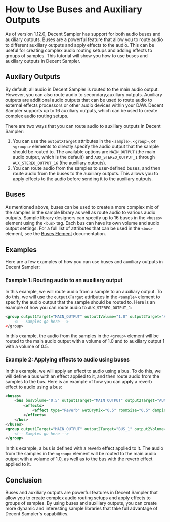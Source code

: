 # How to Use Buses and Auxiliary Outputs

As of version 1.12.0, Decent Sampler has support for both audio buses and auxiliary outputs. Buses are a powerful feature that allow you to route audio to different auxiliary outputs and apply effects to the audio. This can be useful for creating complex audio routing setups and adding effects to groups of samples. This tutorial will show you how to use buses and auxiliary outputs in Decent Sampler.

## Auxilary Outputs

By default, all audio in Decent Sampler is routed to the main audio output. However, you can also route audio to secondary,auxiliary outputs. Auxiliary outputs are additional audio outputs that can be used to route audio to external effects processors or other audio devices within your DAW. Decent Sampler supports up to 16 auxiliary outputs, which can be used to create complex audio routing setups.

There are two ways that you can route audio to auxiliary outputs in Decent Sampler:

1. You can use the `outputXTarget` attributes in the `<sample>`, `<group>`, or `<groups>` elements to directly specify the audio output that the sample should be routed to. The available options are `MAIN_OUTPUT` (the main audio output, which is the default) and `AUX_STEREO_OUTPUT_1` through `AUX_STEREO_OUTPUT_16` (the auxiliary outputs).
2. You can route audio from the samples to user-defined buses, and then route audio from the buses to the auxiliary outputs. This allows you to apply effects to the audio before sending it to the auxiliary outputs.

## Buses

As mentioned above, buses can be used to create a more complex mix of the samples in the sample library as well as route audio to various audio outputs. Sample library designers can specify up to 16 buses in the `<buses>` element using the `<bus>` tag. Each bus can have its own volume and audio output settings. For a full list of attributes that can be used in the `<bus>` element, see the [Buses Element](the-buses-element.md) documentation.

## Examples

Here are a few examples of how you can use buses and auxiliary outputs in Decent Sampler:

### Example 1: Routing audio to an auxiliary output

In this example, we will route audio from a sample to an auxiliary output. To do this, we will use the `outputXTarget` attributes in the `<sample>` element to specify the audio output that the sample should be routed to. Here is an example of how you can route audio to `AUX_STEREO_OUTPUT_1`:

```xml
<group output1Target="MAIN_OUTPUT" output1Volume="1.0" output2Target="AUX_STEREO_OUTPUT_1" output2Volume="0.5" />
    <!-- Samples go here -->
</group>
```

In this example, the audio from the samples in the `<group>` element will be routed to the main audio output with a volume of 1.0 and to auxiliary output 1 with a volume of 0.5.

### Example 2: Applying effects to audio using buses

In this example, we will apply an effect to audio using a bus. To do this, we will define a bus with an effect applied to it, and then route audio from the samples to the bus. Here is an example of how you can apply a reverb effect to audio using a bus:

```xml
<buses>
    <bus busVolume="0.5" output1Target="MAIN_OUTPUT" output2Target="AUX_STEREO_OUTPUT_1" output1Volume="0.8" output2Volume="0.5">
        <effects>
            <effect type="Reverb" wetDryMix="0.5" roomSize="0.5" damping="0.5" />
        </effects>
    </bus>
</buses>
<group output1Target="MAIN_OUTPUT" output2Target="BUS_1" output2Volume="1.0">
    <!-- Samples go here -->
</group>
```

In this example, a bus is defined with a reverb effect applied to it. The audio from the samples in the `<group>` element will be routed to the main audio output with a volume of 1.0, as well as to the bus with the reverb effect applied to it.

## Conclusion

Buses and auxiliary outputs are powerful features in Decent Sampler that allow you to create complex audio routing setups and apply effects to groups of samples. By using buses and auxiliary outputs, you can create more dynamic and interesting sample libraries that take full advantage of Decent Sampler's capabilities.
